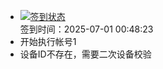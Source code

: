 - [![签到状态](https://github.com/li5bo5/Cloud189-Actions/actions/workflows/main.yml/badge.svg?branch=main)](https://github.com/li5bo5/Cloud189-Actions/actions/workflows/main.yml) <br> 签到时间：2025-07-01 00:48:23
- 开始执行帐号1
- 设备ID不存在，需要二次设备校验
